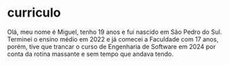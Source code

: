 # curriculo
Olá, meu nome é Miguel, tenho 19 anos e fui nascido em São Pedro do Sul. Terminei o ensino médio em 2022 e já comecei a Faculdade com 17 anos, porém, tive que trancar o curso de Engenharia de Software em 2024 por conta da rotina massante e sem tempo que andava tendo.
